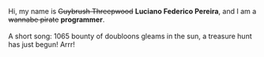 Hi, my name is ~~Guybrush Threepwood~~ **Luciano Federico Pereira**, and I am a ~~wannabe pirate~~ **programmer**.<br><br>A short song: 1065 bounty of doubloons gleams in the sun, a treasure hunt has just begun! Arrr!
